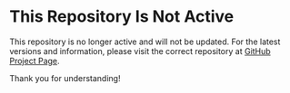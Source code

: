 # This Repository Is Not Active

This repository is no longer active and will not be updated. For the latest versions and information, please visit the correct repository at [GitHub Project Page](https://github.com/AfanKulaglic/Buzz-Chat).

Thank you for understanding!
